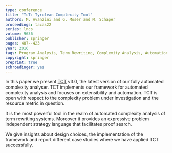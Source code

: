```yaml
---
type: conference
title: "TcT: Tyrolean Complexity Tool"
authors: M. Avanzini and G. Moser and M. Schaper
proceedings: tacas22
series: lncs
volume: 9636
publisher: springer
pages: 407--423
year: 2016
tags: Program Analysis, Term Rewriting, Complexity Analysis, Automation, TCT, Runtime Complexity Analysis
copyright: springer
preprint: true
schroedinger: yes
---
```


In this paper we present [TCT](http://cl-informatik.uibk.ac.at/software/tct) v3.0, the latest version of our fully automated complexity analyser.
TCT implements our framework for automated complexity analysis and
focuses on extensibility and automation. TCT is open with respect to the
complexity problem under investigation and the resource metric in question.

It is the most powerful tool in the realm of automated complexity analysis
of term rewriting systems.
Moreover it provides an expressive problem independent strategy language
that facilitates proof search.

We give insights about design choices, the implementation of the framework and
report different case studies where we have applied TCT successfully.